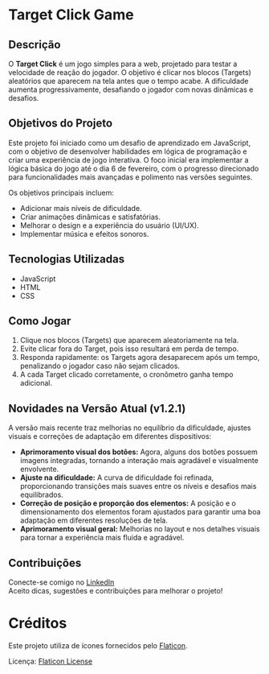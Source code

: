 # Target Click Game

## Descrição
O **Target Click** é um jogo simples para a web, projetado para testar a velocidade de reação do jogador. O objetivo é clicar nos blocos (Targets) aleatórios que aparecem na tela antes que o tempo acabe. A dificuldade aumenta progressivamente, desafiando o jogador com novas dinâmicas e desafios.

## Objetivos do Projeto
Este projeto foi iniciado como um desafio de aprendizado em JavaScript, com o objetivo de desenvolver habilidades em lógica de programação e criar uma experiência de jogo interativa. O foco inicial era implementar a lógica básica do jogo até o dia 6 de fevereiro, com o progresso direcionado para funcionalidades mais avançadas e polimento nas versões seguintes.

Os objetivos principais incluem:
- Adicionar mais níveis de dificuldade.
- Criar animações dinâmicas e satisfatórias.
- Melhorar o design e a experiência do usuário (UI/UX).
- Implementar música e efeitos sonoros.

## Tecnologias Utilizadas
- JavaScript
- HTML
- CSS

## Como Jogar
1. Clique nos blocos (Targets) que aparecem aleatoriamente na tela.
2. Evite clicar fora do Target, pois isso resultará em perda de tempo.
3. Responda rapidamente: os Targets agora desaparecem após um tempo, penalizando o jogador caso não sejam clicados.
4. A cada Target clicado corretamente, o cronômetro ganha tempo adicional.

## Novidades na Versão Atual (v1.2.1)
A versão mais recente traz melhorias no equilíbrio da dificuldade, ajustes visuais e correções de adaptação em diferentes dispositivos:

- **Aprimoramento visual dos botões:** Agora, alguns dos botões possuem imagens integradas, tornando a interação mais agradável e visualmente envolvente.
- **Ajuste na dificuldade:** A curva de dificuldade foi refinada, proporcionando transições mais suaves entre os níveis e desafios mais equilibrados.
- **Correção de posição e proporção dos elementos:** A posição e o dimensionamento dos elementos foram ajustados para garantir uma boa adaptação em diferentes resoluções de tela.
- **Aprimoramento visual geral:** Melhorias no layout e nos detalhes visuais para tornar a experiência mais fluida e agradável.

## Contribuições
Conecte-se comigo no [LinkedIn](https://www.linkedin.com/in/samuel-valentin-54762a293/)  
Aceito dicas, sugestões e contribuições para melhorar o projeto!
# Créditos

Este projeto utiliza de ícones fornecidos pelo [Flaticon](https://www.flaticon.com).

Licença: [Flaticon License](https://www.flaticon.com/legal)

